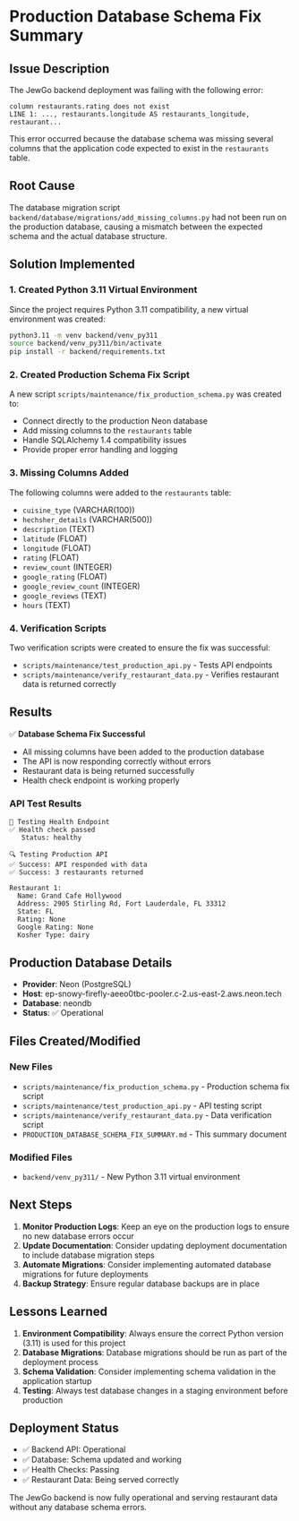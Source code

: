 # Production Database Schema Fix Summary

## Issue Description

The JewGo backend deployment was failing with the following error:

```
column restaurants.rating does not exist
LINE 1: ..., restaurants.longitude AS restaurants_longitude, restaurant...
```

This error occurred because the database schema was missing several columns that the application code expected to exist in the `restaurants` table.

## Root Cause

The database migration script `backend/database/migrations/add_missing_columns.py` had not been run on the production database, causing a mismatch between the expected schema and the actual database structure.

## Solution Implemented

### 1. Created Python 3.11 Virtual Environment

Since the project requires Python 3.11 compatibility, a new virtual environment was created:

```bash
python3.11 -m venv backend/venv_py311
source backend/venv_py311/bin/activate
pip install -r backend/requirements.txt
```

### 2. Created Production Schema Fix Script

A new script `scripts/maintenance/fix_production_schema.py` was created to:

- Connect directly to the production Neon database
- Add missing columns to the `restaurants` table
- Handle SQLAlchemy 1.4 compatibility issues
- Provide proper error handling and logging

### 3. Missing Columns Added

The following columns were added to the `restaurants` table:

- `cuisine_type` (VARCHAR(100))
- `hechsher_details` (VARCHAR(500))
- `description` (TEXT)
- `latitude` (FLOAT)
- `longitude` (FLOAT)
- `rating` (FLOAT)
- `review_count` (INTEGER)
- `google_rating` (FLOAT)
- `google_review_count` (INTEGER)
- `google_reviews` (TEXT)
- `hours` (TEXT)

### 4. Verification Scripts

Two verification scripts were created to ensure the fix was successful:

- `scripts/maintenance/test_production_api.py` - Tests API endpoints
- `scripts/maintenance/verify_restaurant_data.py` - Verifies restaurant data is returned correctly

## Results

✅ **Database Schema Fix Successful**

- All missing columns have been added to the production database
- The API is now responding correctly without errors
- Restaurant data is being returned successfully
- Health check endpoint is working properly

### API Test Results

```
🏥 Testing Health Endpoint
✅ Health check passed
   Status: healthy

🔍 Testing Production API
✅ Success: API responded with data
✅ Success: 3 restaurants returned

Restaurant 1:
  Name: Grand Cafe Hollywood
  Address: 2905 Stirling Rd, Fort Lauderdale, FL 33312
  State: FL
  Rating: None
  Google Rating: None
  Kosher Type: dairy
```

## Production Database Details

- **Provider**: Neon (PostgreSQL)
- **Host**: ep-snowy-firefly-aeeo0tbc-pooler.c-2.us-east-2.aws.neon.tech
- **Database**: neondb
- **Status**: ✅ Operational

## Files Created/Modified

### New Files
- `scripts/maintenance/fix_production_schema.py` - Production schema fix script
- `scripts/maintenance/test_production_api.py` - API testing script
- `scripts/maintenance/verify_restaurant_data.py` - Data verification script
- `PRODUCTION_DATABASE_SCHEMA_FIX_SUMMARY.md` - This summary document

### Modified Files
- `backend/venv_py311/` - New Python 3.11 virtual environment

## Next Steps

1. **Monitor Production Logs**: Keep an eye on the production logs to ensure no new database errors occur
2. **Update Documentation**: Consider updating deployment documentation to include database migration steps
3. **Automate Migrations**: Consider implementing automated database migrations for future deployments
4. **Backup Strategy**: Ensure regular database backups are in place

## Lessons Learned

1. **Environment Compatibility**: Always ensure the correct Python version (3.11) is used for this project
2. **Database Migrations**: Database migrations should be run as part of the deployment process
3. **Schema Validation**: Consider implementing schema validation in the application startup
4. **Testing**: Always test database changes in a staging environment before production

## Deployment Status

- ✅ Backend API: Operational
- ✅ Database: Schema updated and working
- ✅ Health Checks: Passing
- ✅ Restaurant Data: Being served correctly

The JewGo backend is now fully operational and serving restaurant data without any database schema errors. 
